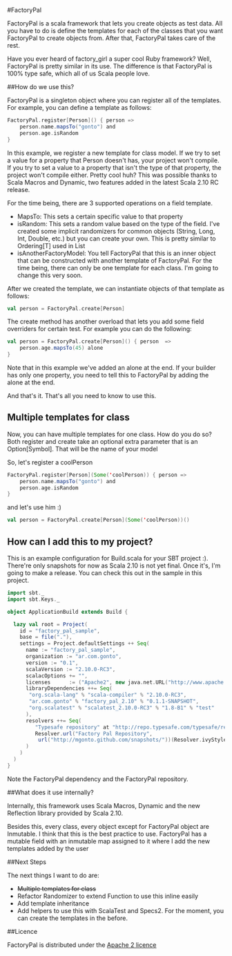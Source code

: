 #FactoryPal

FactoryPal is a scala framework that lets you create objects as test data. All you have to do is define the templates for each of the classes that you want FactoryPal to create objects from. After that, FactoryPal takes care of the rest. 

Have you ever heard of factory_girl a super cool Ruby framework? Well, FactoryPal is pretty similar in its use. The difference is that FactoryPal is 100% type safe, which all of us Scala people love.

##How do we use this?

FactoryPal is a singleton object where you can register all of the templates. For example, you can define a template as follows:

````scala
FactoryPal.register[Person]() { person =>
    person.name.mapsTo("gonto") and
    person.age.isRandom
}
````

In this example, we register a new template for class model. If we try to set a value for a property that Person doesn't has, your project won't compile. If you try to set a value to a property that isn't the type of that property, the project won't compile either. Pretty cool huh? This was possible thanks to Scala Macros and Dynamic, two features added in the latest Scala 2.10 RC release.

For the time being, there are 3 supported operations on a field template.

* MapsTo: This sets a certain specific value to that property
* isRandom: This sets a random value based on the type of the field. I've created some implicit randomizers for common objects (String, Long, Int, Double, etc.) but you can create your own. This is pretty similar to Ordering[T] used in List
* isAnotherFactoryModel: You tell FactoryPal that this is an inner object that can be constructed with another template of FactoryPal. For the time being, there can only be one template for each class. I'm going to change this very soon.

After we created the template, we can instantiate objects of that template as follows:

````scala
val person = FactoryPal.create[Person]
````

The create method has another overload that lets you add some field overriders for certain test. For example you can do the following:

````scala
val person = FactoryPal.create[Person]() { person  =>
    person.age.mapsTo(45) alone
}
````

Note that in this example we've added an alone at the end. If your builder has only one property, you need to tell this to FactoryPal by adding the alone at the end.

And that's it. That's all you need to know to use this.

## Multiple templates for class

Now, you can have multiple templates for one class. How do you do so? Both register and create take an optional extra parameter that is an Option[Symbol]. That will be the name of your model

So, let's register a coolPerson

````scala
FactoryPal.register[Person](Some('coolPerson)) { person =>
    person.name.mapsTo("gonto") and
    person.age.isRandom
}
````

and let's use him :)

````scala
val person = FactoryPal.create[Person](Some('coolPerson))()
````

## How can I add this to my project?

This is an example configuration for Build.scala for your SBT project :). There're only snapshots for now as Scala 2.10 is not yet final. Once it's, I'm going to make a release. You can check this out in the sample in this project.
````scala
import sbt._
import sbt.Keys._

object ApplicationBuild extends Build {

  lazy val root = Project(
    id = "factory_pal_sample",
    base = file("."),
    settings = Project.defaultSettings ++ Seq(
      name := "factory_pal_sample",
      organization := "ar.com.gonto",
      version := "0.1",
      scalaVersion := "2.10.0-RC3",
      scalacOptions += "",
      licenses      := ("Apache2", new java.net.URL("http://www.apache.org/licenses/LICENSE-2.0.txt")) :: Nil,
      libraryDependencies ++= Seq(
       "org.scala-lang" % "scala-compiler" % "2.10.0-RC3",
       "ar.com.gonto" % "factory_pal_2.10" % "0.1.1-SNAPSHOT",
       "org.scalatest" % "scalatest_2.10.0-RC3" % "1.8-B1" % "test"
      ),
      resolvers ++= Seq(
         "Typesafe repository" at "http://repo.typesafe.com/typesafe/releases/",
         Resolver.url("Factory Pal Repository", 
          url("http://mgonto.github.com/snapshots/"))(Resolver.ivyStylePatterns)
      )
    )
  )
}
````

Note the FactoryPal dependency and the FactoryPal repository.

##What does it use internally?

Internally, this framework uses Scala Macros, Dynamic and the new Reflection library provided by Scala 2.10.

Besides this, every class, every object except for FactoryPal object are Inmutable. I think that this is the best practice to use. FactoryPal has a mutable field with an inmutable map assigned to it where I add the new templates added by the user

##Next Steps

The next things I want to do are:

* ~~Multiple templates for class~~
* Refactor Randomizer to extend Function to use this inline easily
* Add template inheritance
* Add helpers to use this with ScalaTest and Specs2. For the moment, you can create the templates in the before.


##Licence

FactoryPal is distributed under the [Apache 2 licence](http://www.apache.org/licenses/LICENSE-2.0.html)

